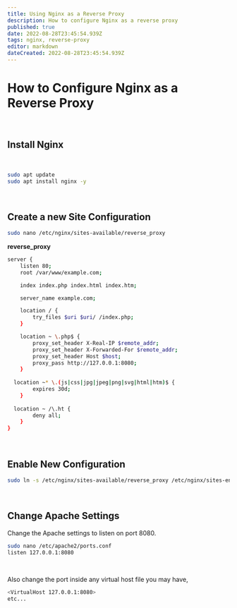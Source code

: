 ```yaml
---
title: Using Nginx as a Reverse Proxy
description: How to configure Nginx as a reverse proxy
published: true
date: 2022-08-28T23:45:54.939Z
tags: nginx, reverse-proxy
editor: markdown
dateCreated: 2022-08-28T23:45:54.939Z
---
```


# How to Configure Nginx as a Reverse Proxy

<br>

## Install Nginx

<br>

````bash
sudo apt update
sudo apt install nginx -y
````

<br>

## Create a new Site Configuration

````bash
sudo nano /etc/nginx/sites-available/reverse_proxy
````

**reverse_proxy**

````bash
server {
	listen 80;
	root /var/www/example.com;

	index index.php index.html index.htm;

	server_name example.com;

	location / {
		try_files $uri $uri/ /index.php;
	}

	location ~ \.php$ {
		proxy_set_header X-Real-IP $remote_addr;
		proxy_set_header X-Forwarded-For $remote_addr;
		proxy_set_header Host $host;
		proxy_pass http://127.0.0.1:8080;
	}
	
  location ~* \.(js|css|jpg|jpeg|png|svg|html|htm)$ {
		expires 30d;
	}
	
  location ~ /\.ht {
		deny all;
	}
}
````

<br>

## Enable New Configuration

````bash
sudo ln -s /etc/nginx/sites-available/reverse_proxy /etc/nginx/sites-enabled/reverse_proxy
````

<br>

## Change Apache Settings

Change the Apache settings to listen on port 8080. 

````bash
sudo nano /etc/apache2/ports.conf
listen 127.0.0.1:8080
````

<br>

Also change the port inside any virtual host file you may have,

````bash
<VirtualHost 127.0.0.1:8080>
etc...
````


